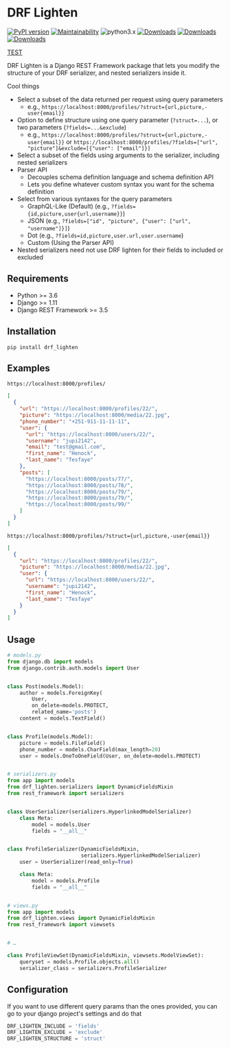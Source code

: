 # DRF Lighten
[![PyPI version](https://badge.fury.io/py/drf_lighten.svg)](https://badge.fury.io/py/drf_lighten)
[![Maintainability](https://api.codeclimate.com/v1/badges/fb7592cf34907b7cb8d8/maintainability)](https://codeclimate.com/github/jupi2142/drf_lighten/maintainability)
![python3.x](https://img.shields.io/badge/python-3.x-brightgreen.svg)
[![Downloads](https://pepy.tech/badge/drf-lighten)](https://pepy.tech/project/drf-lighten)
[![Downloads](https://pepy.tech/badge/drf-lighten/month)](https://pepy.tech/project/drf-lighten)
[![Downloads](https://pepy.tech/badge/drf-lighten/week)](https://pepy.tech/project/drf-lighten)

[TEST](#usage)

DRF Lighten is a Django REST Framework package that lets you modify the structure of your DRF serializer, and nested serializers inside it.

Cool things
* Select a subset of the data returned per request using query parameters
  - e.g., `https://localhost:8000/profiles/?struct={url,picture,-user{email}}`
* Option to define structure using one query parameter (`?struct=...`), or two parameters (`?fields=...&exclude`)
  - e.g., `https://localhost:8000/profiles/?struct={url,picture,-user{email}}` or `https://localhost:8000/profiles/?fields=["url", "picture"]&exclude=[{"user": ["email"]}]`
* Select a subset of the fields using arguments to the serializer, including nested serializers
* Parser API
  * Decouples schema definition language and schema definition API
  * Lets you define whatever custom syntax you want for the schema definition
* Select from various syntaxes for the query parameters
  * GraphQL-Like (Default)  (e.g., `?fields={id,picture,user{url,username}}`) 
  * JSON (e.g., `?fields=["id", "picture", {"user": ["url", "username"]}]`)
  * Dot (e.g., `?fields=id,picture,user.url,user.username`)
  * Custom (Using the Parser API)
* Nested serializers need not use DRF lighten for their fields to included or excluded

## Requirements
* Python >= 3.6
* Django >= 1.11
* Django REST Framework >= 3.5


## Installation
`pip install drf_lighten`


## Examples
`https://localhost:8000/profiles/`
```json
[
  {
    "url": "https://localhost:8000/profiles/22/",
    "picture": "https://localhost:8000/media/22.jpg",
    "phone_number": "+251-911-11-11-11",
    "user": {
      "url": "https://localhost:8000/users/22/",
      "username": "jupi2142",
      "email": "test@gmail.com",
      "first_name": "Henock",
      "last_name": "Tesfaye"
    },
    "posts": [
      "https://localhost:8000/posts/77/",
      "https://localhost:8000/posts/78/",
      "https://localhost:8000/posts/79/",
      "https://localhost:8000/posts/79/",
      "https://localhost:8000/posts/99/"
    ]
  }
]
```

`https://localhost:8000/profiles/?struct={url,picture,-user{email}}`
```json
[
  {
    "url": "https://localhost:8000/profiles/22/",
    "picture": "https://localhost:8000/media/22.jpg",
    "user": {
      "url": "https://localhost:8000/users/22/",
      "username": "jupi2142",
      "first_name": "Henock",
      "last_name": "Tesfaye"
    }
  }
]
```

## Usage
```python
# models.py
from django.db import models
from django.contrib.auth.models import User


class Post(models.Model):
    author = models.ForeignKey(
        User,
        on_delete=models.PROTECT,
        related_name='posts')
    content = models.TextField()


class Profile(models.Model):
    picture = models.FileField()
    phone_number = models.CharField(max_length=20)
    user = models.OneToOneField(User, on_delete=models.PROTECT)


# serializers.py
from app import models
from drf_lighten.serializers import DynamicFieldsMixin
from rest_framework import serializers


class UserSerializer(serializers.HyperlinkedModelSerializer)
    class Meta:
        model = models.User
        fields = "__all__"


class ProfileSerializer(DynamicFieldsMixin,
                        serializers.HyperlinkedModelSerializer)
    user = UserSerializer(read_only=True)

    class Meta:
        model = models.Profile
        fields = "__all__"


# views.py
from app import models
from drf_lighten.views import DynamicFieldsMixin
from rest_framework import viewsets


# …

class ProfileViewSet(DynamicFieldsMixin, viewsets.ModelViewSet):
    queryset = models.Profile.objects.all()
    serializer_class = serializers.ProfileSerializer

```



## Configuration
If you want to use different query params than the ones provided, you can go to your django project's settings and do that

```python
DRF_LIGHTEN_INCLUDE = 'fields'
DRF_LIGHTEN_EXCLUDE = 'exclude'
DRF_LIGHTEN_STRUCTURE = 'struct'
```
